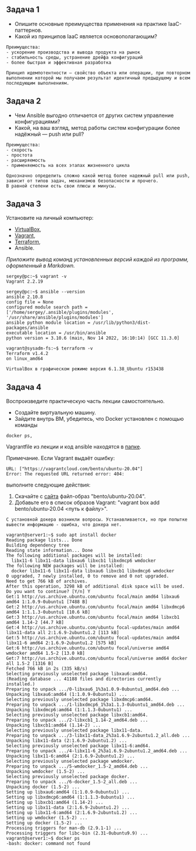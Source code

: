 ## Задача 1

- Опишите основные преимущества применения на практике IaaC-паттернов.
- Какой из принципов IaaC является основополагающим?

```
Преимущества:
- ускорение производства и вывода продукта на рынок
- стабильность среды, устранение дрейфа конфигураций
- более быстрая и эффективная разработка

Принцип идемпотентности — свойство объекта или операции, при повторном выполнении которой мы получаем результат идентичный предыдущему и всем последующим выполнениям.
```

## Задача 2

- Чем Ansible выгодно отличается от других систем управление конфигурациями?
- Какой, на ваш взгляд, метод работы систем конфигурации более надёжный — push или pull?

```
Преимущества:
- скорость
- простота
- расширяемость
- применяемость на всех этапах жизненного цикла

Однозначно определить сложно какой метод более надежный pull или push, зависит от типов задач, механизмов безопасности и прочего.
В равной степени есть свои плюсы и минусы.
```

## Задача 3

Установите на личный компьютер:

- [VirtualBox](https://www.virtualbox.org/),
- [Vagrant](https://github.com/netology-code/devops-materials),
- [Terraform](https://github.com/netology-code/devops-materials/blob/master/README.md),
- Ansible.

*Приложите вывод команд установленных версий каждой из программ, оформленный в Markdown.*

```
sergey@pc:~$ vagrant -v
Vagrant 2.2.19

sergey@pc:~$ ansible --version
ansible 2.10.8
config file = None
configured module search path = ['/home/sergey/.ansible/plugins/modules', '/usr/share/ansible/plugins/modules']
ansible python module location = /usr/lib/python3/dist-packages/ansible
executable location = /usr/bin/ansible
python version = 3.10.6 (main, Nov 14 2022, 16:10:14) [GCC 11.3.0]

vagrant@sysadm-fs:~$ terraform -v
Terraform v1.4.2
on linux_amd64

VirtualBox в графическом режиме версия 6.1.38_Ubuntu r153438
```

## Задача 4 

Воспроизведите практическую часть лекции самостоятельно.

- Создайте виртуальную машину.
- Зайдите внутрь ВМ, убедитесь, что Docker установлен с помощью команды
```
docker ps,
```
Vagrantfile из лекции и код ansible находятся в [папке](https://github.com/netology-code/virt-homeworks/tree/virt-11/05-virt-02-iaac/src).

Примечание. Если Vagrant выдаёт ошибку:
```
URL: ["https://vagrantcloud.com/bento/ubuntu-20.04"]     
Error: The requested URL returned error: 404:
```

выполните следующие действия:

1. Скачайте с [сайта](https://app.vagrantup.com/bento/boxes/ubuntu-20.04) файл-образ "bento/ubuntu-20.04".
2. Добавьте его в список образов Vagrant: "vagrant box add bento/ubuntu-20.04 <путь к файлу>".

```
С установкой докера возникли вопросы. Устанавливается, но при попытке вывести информацию - ошибка, что докера нет.

vagrant@server1:~$ sudo apt install docker
Reading package lists... Done
Building dependency tree       
Reading state information... Done
The following additional packages will be installed:
  libx11-6 libx11-data libxau6 libxcb1 libxdmcp6 wmdocker
The following NEW packages will be installed:
  docker libx11-6 libx11-data libxau6 libxcb1 libxdmcp6 wmdocker
0 upgraded, 7 newly installed, 0 to remove and 0 not upgraded.
Need to get 766 kB of archives.
After this operation, 3298 kB of additional disk space will be used.
Do you want to continue? [Y/n] Y
Get:1 http://us.archive.ubuntu.com/ubuntu focal/main amd64 libxau6 amd64 1:1.0.9-0ubuntu1 [7488 B]
Get:2 http://us.archive.ubuntu.com/ubuntu focal/main amd64 libxdmcp6 amd64 1:1.1.3-0ubuntu1 [10.6 kB]
Get:3 http://us.archive.ubuntu.com/ubuntu focal/main amd64 libxcb1 amd64 1.14-2 [44.7 kB]
Get:4 http://us.archive.ubuntu.com/ubuntu focal-updates/main amd64 libx11-data all 2:1.6.9-2ubuntu1.2 [113 kB]
Get:5 http://us.archive.ubuntu.com/ubuntu focal-updates/main amd64 libx11-6 amd64 2:1.6.9-2ubuntu1.2 [575 kB]
Get:6 http://us.archive.ubuntu.com/ubuntu focal/universe amd64 wmdocker amd64 1.5-2 [13.0 kB]
Get:7 http://us.archive.ubuntu.com/ubuntu focal/universe amd64 docker all 1.5-2 [1316 B]
Fetched 766 kB in 2s (335 kB/s)
Selecting previously unselected package libxau6:amd64.
(Reading database ... 41188 files and directories currently installed.)
Preparing to unpack .../0-libxau6_1%3a1.0.9-0ubuntu1_amd64.deb ...
Unpacking libxau6:amd64 (1:1.0.9-0ubuntu1) ...
Selecting previously unselected package libxdmcp6:amd64.
Preparing to unpack .../1-libxdmcp6_1%3a1.1.3-0ubuntu1_amd64.deb ...
Unpacking libxdmcp6:amd64 (1:1.1.3-0ubuntu1) ...
Selecting previously unselected package libxcb1:amd64.
Preparing to unpack .../2-libxcb1_1.14-2_amd64.deb ...
Unpacking libxcb1:amd64 (1.14-2) ...
Selecting previously unselected package libx11-data.
Preparing to unpack .../3-libx11-data_2%3a1.6.9-2ubuntu1.2_all.deb ...
Unpacking libx11-data (2:1.6.9-2ubuntu1.2) ...
Selecting previously unselected package libx11-6:amd64.
Preparing to unpack .../4-libx11-6_2%3a1.6.9-2ubuntu1.2_amd64.deb ...
Unpacking libx11-6:amd64 (2:1.6.9-2ubuntu1.2) ...
Selecting previously unselected package wmdocker.
Preparing to unpack .../5-wmdocker_1.5-2_amd64.deb ...
Unpacking wmdocker (1.5-2) ...
Selecting previously unselected package docker.
Preparing to unpack .../6-docker_1.5-2_all.deb ...
Unpacking docker (1.5-2) ...
Setting up libxau6:amd64 (1:1.0.9-0ubuntu1) ...
Setting up libxdmcp6:amd64 (1:1.1.3-0ubuntu1) ...
Setting up libxcb1:amd64 (1.14-2) ...
Setting up libx11-data (2:1.6.9-2ubuntu1.2) ...
Setting up libx11-6:amd64 (2:1.6.9-2ubuntu1.2) ...
Setting up wmdocker (1.5-2) ...
Setting up docker (1.5-2) ...
Processing triggers for man-db (2.9.1-1) ...
Processing triggers for libc-bin (2.31-0ubuntu9.9) ...
vagrant@server1:~$ docker ps
-bash: docker: command not found
```
